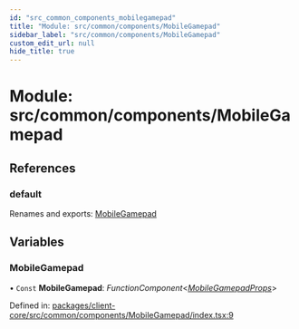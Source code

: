 ```yaml
---
id: "src_common_components_mobilegamepad"
title: "Module: src/common/components/MobileGamepad"
sidebar_label: "src/common/components/MobileGamepad"
custom_edit_url: null
hide_title: true
---
```


# Module: src/common/components/MobileGamepad

## References

### default

Renames and exports: [MobileGamepad](src_common_components_mobilegamepad.md#mobilegamepad)

## Variables

### MobileGamepad

• `Const` **MobileGamepad**: *FunctionComponent*<[*MobileGamepadProps*](src_common_components_mobilegamepad_mobilegamepadprops.md#mobilegamepadprops)\>

Defined in: [packages/client-core/src/common/components/MobileGamepad/index.tsx:9](https://github.com/xr3ngine/xr3ngine/blob/673ad6a5f/packages/client-core/src/common/components/MobileGamepad/index.tsx#L9)
